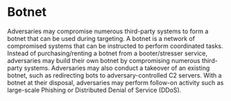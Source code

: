 # Botnet

Adversaries may compromise numerous third-party systems to form a botnet that can be used during targeting. A botnet is a network of compromised systems that can be instructed to perform coordinated tasks. Instead of purchasing/renting a botnet from a booter/stresser service, adversaries may build their own botnet by compromising numerous third-party systems. Adversaries may also conduct a takeover of an existing botnet, such as redirecting bots to adversary-controlled C2 servers. With a botnet at their disposal, adversaries may perform follow-on activity such as large-scale Phishing or Distributed Denial of Service (DDoS).
